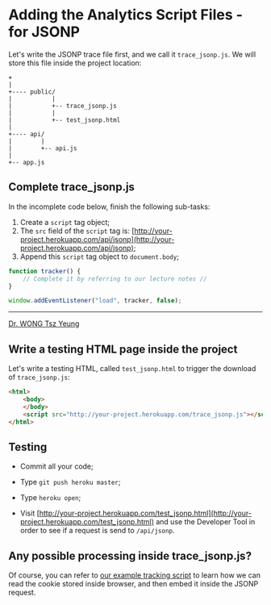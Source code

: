 # Adding the Analytics Script Files - for JSONP

Let's write the JSONP trace file first, and we call it `trace_jsonp.js`. We will store this file inside the project location:

```
+
|
+---- public/
|           |
|           +-- trace_jsonp.js
|           |
|           +-- test_jsonp.html
|
+---- api/
|        |
|        +-- api.js
|
+-- app.js
```

## Complete trace_jsonp.js

In the incomplete code below, finish the following sub-tasks:

1. Create a `script` tag object;
2. The `src` field of the `script` tag is: [http://your-project.herokuapp.com/api/jsonp](http://your-project.herokuapp.com/api/jsonp);
3. Append this `script` tag object to `document.body`;

```javascript
function tracker() {
	// Complete it by referring to our lecture notes //
}

window.addEventListener("load", tracker, false);
```

---
[Dr. WONG Tsz Yeung](http://www.cse.cuhk.edu.hk/~tywong)

## Write a testing HTML page inside the project

Let's write a testing HTML, called `test_jsonp.html` to trigger the download of `trace_jsonp.js`:

```html
<html>
	<body>
	</body>
	<script src="http://your-project.herokuapp.com/trace_jsonp.js"></script>
</html>
```

## Testing

- Commit all your code;

- Type `git push heroku master`;

- Type `heroku open`;

- Visit [http://your-project.herokuapp.com/test_jsonp.html](http://your-project.herokuapp.com/test_jsonp.html) and use the Developer Tool in order to see if a request is send to `/api/jsonp`.


## Any possible processing inside trace_jsonp.js?

Of course, you can refer to [our example tracking script](https://github.com/tywong/csci4140-analytics/blob/master/public/js/trace_jsonp.js) to learn how we can read the cookie stored inside browser, and then embed it inside the JSONP request.
